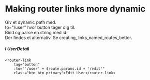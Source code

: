 # Making router links more dynamic
Giv et dynamic path med.  
to="/user" hvor button tager dig til.  
Bind og parse en string med id.  
Der findes et alternativ.  Se creating_links_named_routes_better.  
##### I UserDetail
```
<router-link 
    tag="button" 
    :to="'/user' + $route.params.id + '/edit'"
    class="btn btn-primary">Edit User</router-link>
```
